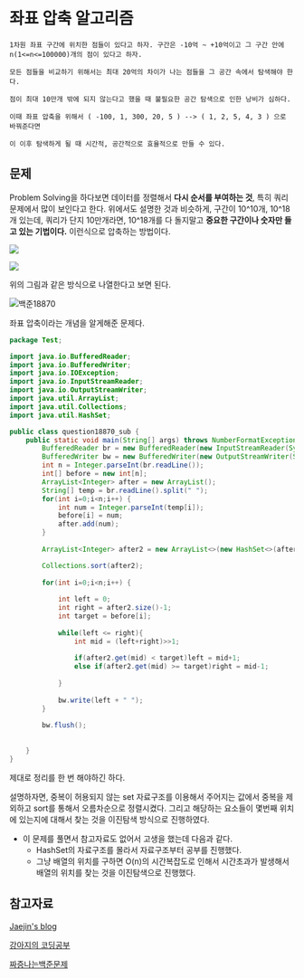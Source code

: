 # 좌표 압축 알고리즘

```
1차원 좌표 구간에 위치한 점들이 있다고 하자. 구간은 -10억 ~ +10억이고 그 구간 안에 n(1<=n<=100000)개의 점이 있다고 하자. 

모든 점들을 비교하기 위해서는 최대 20억의 차이가 나는 점들을 그 공간 속에서 탐색해야 한다. 

점이 최대 10만개 밖에 되지 않는다고 했을 때 불필요한 공간 탐색으로 인한 낭비가 심하다.

이때 좌표 압축을 위해서 ( -100, 1, 300, 20, 5 ) --> ( 1, 2, 5, 4, 3 ) 으로 바꿔준다면 

이 이후 탐색하게 될 때 시간적, 공간적으로 효율적으로 만들 수 있다. 
```

## 문제

Problem Solving을 하다보면 데이터를 정렬해서 **다시 순서를 부여하는 것**, 특히 쿼리 문제에서 많이 보인다고 한다. 위에서도 설명한 것과 비슷하게, 구간이 10^10개, 10^18개 있는데, 쿼리가 단지 10만개라면, 10^18개를 다 돌지말고 **중요한 구간이나 숫자만 들고 있는 기법이다.** 이런식으로 압축하는 방법이다.

![](https://jaejin0me.github.io/posts50_1.jpg)

![](https://jaejin0me.github.io/posts50_2.jpg)

위의 그림과 같은 방식으로 나열한다고 보면 된다.


![백준18870](https://ifh.cc/g/egubCF.png)

좌표 압축이라는 개념을 알게해준 문제다. 

```java
package Test;

import java.io.BufferedReader;
import java.io.BufferedWriter;
import java.io.IOException;
import java.io.InputStreamReader;
import java.io.OutputStreamWriter;
import java.util.ArrayList;
import java.util.Collections;
import java.util.HashSet;

public class question18870_sub {
	public static void main(String[] args) throws NumberFormatException, IOException {
		BufferedReader br = new BufferedReader(new InputStreamReader(System.in));
		BufferedWriter bw = new BufferedWriter(new OutputStreamWriter(System.out));
		int n = Integer.parseInt(br.readLine());
		int[] before = new int[n];
		ArrayList<Integer> after = new ArrayList();
		String[] temp = br.readLine().split(" ");
		for(int i=0;i<n;i++) {
			int num = Integer.parseInt(temp[i]);
			before[i] = num;
			after.add(num);
		}
		
		ArrayList<Integer> after2 = new ArrayList<>(new HashSet<>(after));

		Collections.sort(after2);
		
		for(int i=0;i<n;i++) {
			
			int left = 0;
			int right = after2.size()-1;
			int target = before[i];
			
			while(left <= right){
				int mid = (left+right)>>1;
				
				if(after2.get(mid) < target)left = mid+1;	
				else if(after2.get(mid) >= target)right = mid-1;
								
			}
			
			bw.write(left + " ");
		}
		
		bw.flush();
		
		
	}
}

```

제대로 정리를 한 번 해야하긴 하다.

설명하자면, 중복이 허용되지 않는 set 자료구조를 이용해서 주어지는 값에서 중복을 제외하고 sort를 통해서 오름차순으로 정렬시켰다.
그리고 해당하는 요소들이 몇번째 위치에 있는지에 대해서 찾는 것을 이진탐색 방식으로 진행하였다. 

- 이 문제를 풀면서 참고자료도 없어서 고생을 했는데 다음과 같다.
  - HashSet의 자료구조를 몰라서 자료구조부터 공부를 진행했다.
  - 그냥 배열의 위치를 구하면 O(n)의 시간복잡도로 인해서 시간초과가 발생해서 배열의 위치를 찾는 것을 이진탐색으로 진행했다. 
  

## 참고자료


[Jaejin's blog](https://jaejin0me.github.io/post/posts50/)

[강아지의 코딩공부](https://codingdog.tistory.com/entry/%EC%A2%8C%ED%91%9C-%EC%95%95%EC%B6%95-%EC%95%8C%EA%B3%A0%EB%A6%AC%EC%A6%98-%EB%B2%94%EC%9C%84%EA%B0%80-%ED%81%B4-%EB%95%8C-%EC%96%B4%EB%96%BB%EA%B2%8C-%EA%B3%B5%EA%B0%84%EC%9D%84-%EC%A4%84%EC%9D%BC%EA%B9%8C%EC%9A%94)

[짜증나는백준문제](https://www.acmicpc.net/problem/18870)
